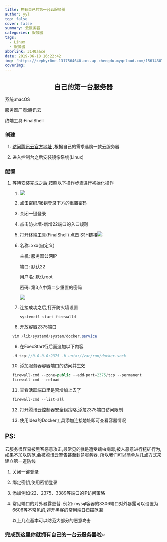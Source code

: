 ```yaml
---
title: 拥有自己的第一台云服务器
author: yyl
top: false
cover: false
summary: 云服务器
categories: 服务器
tags:
  - Linux
  - 服务器
abbrlink: 3140aace
date: 2019-06-18 16:22:42
img: 'https://zephyr0ne-1317564640.cos.ap-chengdu.myqcloud.com/1561430767261.jpg'
coverImg: 
---
```


## <center>**自己的第一台服务器**

系统:macOS

服务器厂商:腾讯云

终端工具:FinalShell

### 创建

1. [访问腾讯云官方地址](https://cloud.tencent.com/act/pro/618season?from=20611) ,根据自己的需求选购一款云服务器

2. 进入控制台之后安装镜像系统(Linux)

### 配置

1. 等待安装完成之后,按照以下操作步骤进行初始化操作

    1. ![](https://zephyr0ne-1317564640.cos.ap-chengdu.myqcloud.com/a40b11d4a649be6fb1e090a83d5da272.png)

    2. 点击密码/密钥登录下方的重置密码

    3. 关闭一键登录

    4. 点击防火墙-新增22端口的入口规则

    5. 打开终端工具(FinalShell) 点击
       SSH链接![](https://zephyr0ne-1317564640.cos.ap-chengdu.myqcloud.com/QQ20230619-174626%402x.png)

    6. 名称: xxx(自定义)

       主机: 服务器公网IP

       端口: 默认22

       用户名: 默认root

       密码: 第3点中第二步重置的密码

       ![](https://zephyr0ne-1317564640.cos.ap-chengdu.myqcloud.com/QQ20230619-174908%402x.png)

    7. 连接成功之后,打开防火墙设置
       ```java
       systemctl start firewalld
       ```
    8. 开放容器2375端口
    ```java
    vim /lib/systemd/system/docker.service
    ```
    9. 在ExecStart行后面追加以下内容
    ```java
    -H tcp://0.0.0.0:2375 -H unix://var/run/docker.sock
    ```
    10. 添加服务器容器端口的访问并生效
    ```java
   firewall-cmd --zone=public --add-port=2375/tcp --permanent
   firewall-cmd --reload
    ```
    11. 查看活跃端口里是否增加上去了

    ```java
    firewall-cmd --list-all
    ```

    12. 打开腾讯云控制器安全组策略,添加2375端口访问限制

    13. 使用idea的Docker工具添加连接地址即可查看容器情况

## PS:

云服务很容易被黑客恶意攻击,最常见的就是遭受蠕虫病毒,被人恶意进行挖矿行为,如果不加以防范,会被腾讯云警告甚至封禁服务器.
所以我们可以简单从几点方式来建立第一道防线

  1. 关闭一键登录

  2. 绑定密钥,使用密钥登录

  3. 添加例如:22、2375、3389等端口的IP访问策略

  4. 常见端口的对外暴露更替. 例如: mysql容器的3306端口对外暴露可以设置为6606等不常见的,避开黑客的常用端口扫描范围

       以上几点基本可以防范大部分的恶意攻击

### 完成到这里你就拥有自己的一台云服务器啦~
